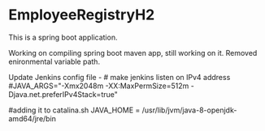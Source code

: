 # EmployeeRegistryH2
This is a spring boot application. 

Working on compiling spring boot maven app, still working on it. Removed enironmental variable path.

Update Jenkins config file - # make jenkins listen on IPv4 address
#JAVA_ARGS="-Xmx2048m -XX:MaxPermSize=512m -Djava.net.preferIPv4Stack=true"

#adding it to catalina.sh
JAVA_HOME = /usr/lib/jvm/java-8-openjdk-amd64/jre/bin
